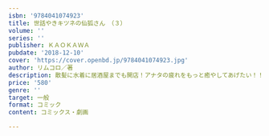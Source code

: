 ```yaml
---
isbn: '9784041074923'
title: 世話やきキツネの仙狐さん　（３）
volume: ''
series: ''
publisher: ＫＡＯＫＡＷＡ
pubdate: '2018-12-10'
cover: 'https://cover.openbd.jp/9784041074923.jpg'
author: リムコロ／著
description: 散髪に水着に居酒屋までも開店！アナタの疲れをもっと癒やしてあげたい！！
price: '580'
genre: ''
target: 一般
format: コミック
content: コミックス・劇画

---
```

